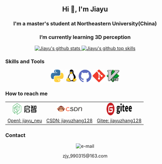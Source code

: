 <!--
**jiayuzhang128/jiayuzhang128** is a ✨ _special_ ✨ repository because its `README.md` (this file) appears on your GitHub profile.
Here are some ideas to get you started:
- 🔭 I’m currently working on ...
- 🌱 I’m currently learning ...
- 👯 I’m looking to collaborate on ...
- 🤔 I’m looking for help with ...
- 💬 Ask me about ...
- 📫 How to reach me: ...
- 😄 Pronouns: ...
- ⚡ Fun fact: ...
-->


## <p align="center">Hi 👋, I'm Jiayu</p>

### <p align="center"> I'm a master's student at Northeastern University(China) </p>
### <p align="center"> I’m currently learning 3D perception </p>

<p align="center">
	<a href="https://github.com/jiayuzhang128/jiayuzhang128" target="_blank">
		<img src="https://github-readme-stats.vercel.app/api?username=jiayuzhang128&show_icons=true&theme=radical" width="50%" alt="Jiayu's github stats"/>
	</a>
	<a href="https://github.com/jiayuzhang128/jiayuzhang128" target="_blank">
		<img src="https://github-readme-stats.vercel.app/api/top-langs/?username=jiayuzhang128&layout=compact&theme=vue-dark" width="50%" alt="Jiayu's github top skills"/>
	</a>
</p>


### Skills and Tools

<p align="center">
	<img src="./images/python.svg" width="40" height="40" alt="python" />
	<img src="./images/linux.svg" width="40" height="40" alt="linux" />
	<img src="./images/github.svg" width="40" height="40" alt="github" />
	<img src="./images/git.svg" width="40" height="40" alt="git" />
	<img src="./images/vim.svg" width="40" height="40" alt="vim" />
</p>

### How to reach me

<table align="center">
    <tr align="center">
        <td><img src="./images/openi.svg" width="80" height="40" alt="openilogo" /></td>
        <td><img src="./images/csdnlogo.png" width="80" height="40" alt="csdnlogo" /></td>
        <td><img src="./images/gitee.svg" width="80" height="40" alt="giteelogo" /></td>
    </tr>
    <tr align="center">
        <td><a href="https://git.openi.org.cn/jiayu_neu" target="_blank">OpenI: jiayu_neu</a></td>
        <td><a href="https://blog.csdn.net/qq_40918859" target="_blank">CSDN: jiayuzhang128</a></td>
        <td><a href="https://gitee.com/jiayuzhang128" target="_blank">Gitee: jiayuzhang128</a></td>
    </tr>
</table>

### Contact

<p align="center">
	<img src="https://img.shields.io/static/v1?label=e-mail&message=163&color=green" alt="e-mail" />
</p>
<p align="center"> zjy_990315@163.com </p>
